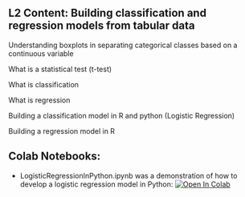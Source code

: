 ## L2 Content: Building classification and regression models from tabular data


Understanding boxplots in separating categorical classes based on a continuous variable 

What is a statistical test (t-test)

What is classification 

What is regression

Building a classification model in R and python (Logistic Regression)

Building a regression model in R 



## Colab Notebooks:
* LogisticRegressionInPython.ipynb was a demonstration of how to develop a logistic regression model in Python:
[![Open In Colab](https://colab.research.google.com/assets/colab-badge.svg)](https://colab.research.google.com/github/menonpg/blob/master/CMU_PGSS_2021/Week01/L2-762021/LogisticRegressionInPython.ipynb)

